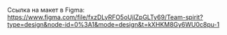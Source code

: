 Ссылка на макет в Figma:
https://www.figma.com/file/fxzDLyRFO5oUjlZpGLTy69/Team-spirit?type=design&node-id=0%3A1&mode=design&t=kXHKM8Gy6WU0c8pu-1
